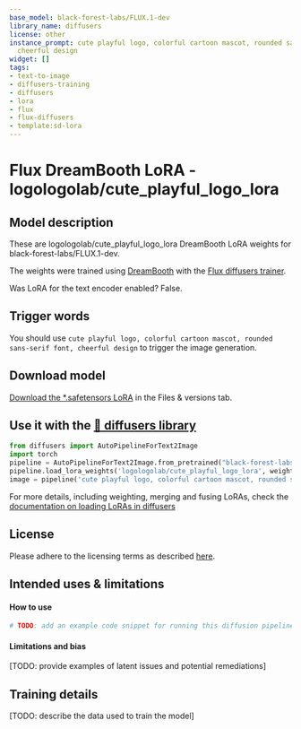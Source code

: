 ```yaml
---
base_model: black-forest-labs/FLUX.1-dev
library_name: diffusers
license: other
instance_prompt: cute playful logo, colorful cartoon mascot, rounded sans-serif font,
  cheerful design
widget: []
tags:
- text-to-image
- diffusers-training
- diffusers
- lora
- flux
- flux-diffusers
- template:sd-lora
---
```


<!-- This model card has been generated automatically according to the information the training script had access to. You
should probably proofread and complete it, then remove this comment. -->


# Flux DreamBooth LoRA - logologolab/cute_playful_logo_lora

<Gallery />

## Model description

These are logologolab/cute_playful_logo_lora DreamBooth LoRA weights for black-forest-labs/FLUX.1-dev.

The weights were trained using [DreamBooth](https://dreambooth.github.io/) with the [Flux diffusers trainer](https://github.com/huggingface/diffusers/blob/main/examples/dreambooth/README_flux.md).

Was LoRA for the text encoder enabled? False.

## Trigger words

You should use `cute playful logo, colorful cartoon mascot, rounded sans-serif font, cheerful design` to trigger the image generation.

## Download model

[Download the *.safetensors LoRA](logologolab/cute_playful_logo_lora/tree/main) in the Files & versions tab.

## Use it with the [🧨 diffusers library](https://github.com/huggingface/diffusers)

```py
from diffusers import AutoPipelineForText2Image
import torch
pipeline = AutoPipelineForText2Image.from_pretrained("black-forest-labs/FLUX.1-dev", torch_dtype=torch.bfloat16).to('cuda')
pipeline.load_lora_weights('logologolab/cute_playful_logo_lora', weight_name='pytorch_lora_weights.safetensors')
image = pipeline('cute playful logo, colorful cartoon mascot, rounded sans-serif font, cheerful design').images[0]
```

For more details, including weighting, merging and fusing LoRAs, check the [documentation on loading LoRAs in diffusers](https://huggingface.co/docs/diffusers/main/en/using-diffusers/loading_adapters)

## License

Please adhere to the licensing terms as described [here](https://huggingface.co/black-forest-labs/FLUX.1-dev/blob/main/LICENSE.md).


## Intended uses & limitations

#### How to use

```python
# TODO: add an example code snippet for running this diffusion pipeline
```

#### Limitations and bias

[TODO: provide examples of latent issues and potential remediations]

## Training details

[TODO: describe the data used to train the model]